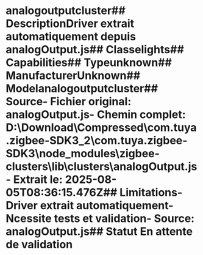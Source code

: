 # analogoutputcluster##  DescriptionDriver extrait automatiquement depuis analogOutput.js##  Classelights##  Capabilities##  Typeunknown##  ManufacturerUnknown##  Modelanalogoutputcluster##  Source- **Fichier original**: analogOutput.js- **Chemin complet**: D:\Download\Compressed\com.tuya.zigbee-SDK3_2\com.tuya.zigbee-SDK3\node_modules\zigbee-clusters\lib\clusters\analogOutput.js- **Extrait le**: 2025-08-05T08:36:15.476Z##  Limitations- Driver extrait automatiquement- Ncessite tests et validation- Source: analogOutput.js##  Statut En attente de validation